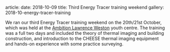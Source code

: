 article:
date: 2018-10-09
title: Third Energy Tracer training weekend
gallery: 2018-10-energy-tracer-training

We ran our third Energy Tracer training weekend on the 20th/21st October, which
was held at the [Ambition Lawrence Weston](http://www.ambitionlw.org/) youth
centre. The training was a full two days and included the theory of thermal
imaging and building construction, and introduction to the CHEESE thermal
imaging equipment and hands-on experience with some practice surveying.
